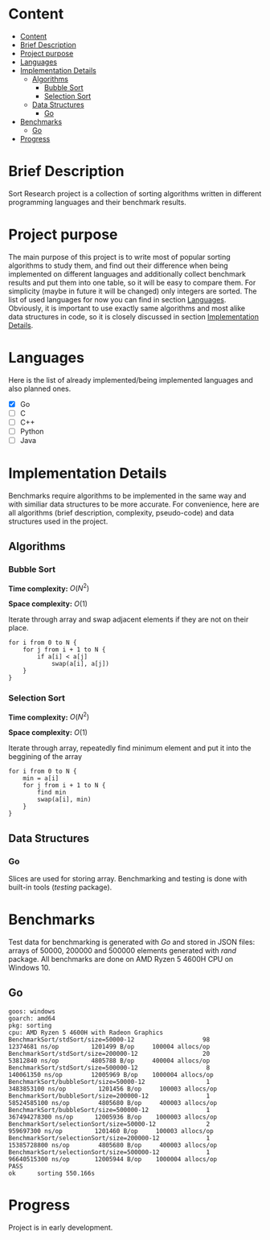 # Content
- [Content](#content)
- [Brief Description](#brief-description)
- [Project purpose](#project-purpose)
- [Languages](#languages)
- [Implementation Details](#implementation-details)
  - [Algorithms](#algorithms)
    - [Bubble Sort](#bubble-sort)
    - [Selection Sort](#selection-sort)
  - [Data Structures](#data-structures)
    - [Go](#go)
- [Benchmarks](#benchmarks)
  - [Go](#go-1)
- [Progress](#progress)
# Brief Description
Sort Research project is a collection of sorting algorithms written in different programming languages and their benchmark results.
# Project purpose
The main purpose of this project is to write most of popular sorting algorithms to study them, and find out their difference when being implemented on different languages and additionally collect benchmark results and put them into one table, so it will be easy to compare them. For simplicity (maybe in future it will be changed) only integers are sorted. The list of used languages for now you can find in section [Languages](#languages). Obviously, it is important to use exactly same algorithms and most alike data structures in code, so it is closely discussed in section [Implementation Details](#implementation-details).
# Languages
Here is the list of already implemented/being implemented languages and also planned ones.

- [x] Go
- [ ] C
- [ ] C++
- [ ] Python
- [ ] Java
# Implementation Details
Benchmarks require algorithms to be implemented in the same way and with similiar data structures to be more accurate. For convenience, here are all algorithms (brief description, complexity, pseudo-code) and data structures used in the project.
## Algorithms
### Bubble Sort
**Time complexity:** $O(N^2)$

**Space complexity:** $O(1)$

Iterate through array and swap adjacent elements if they are not on their place.
```
for i from 0 to N {
    for j from i + 1 to N {
        if a[i] < a[j]
            swap(a[i], a[j])
    }
}
``` 
### Selection Sort
**Time complexity:** $O(N^2)$

**Space complexity:** $O(1)$

Iterate through array, repeatedly find minimum element and put it into the beggining of the array
```
for i from 0 to N {
    min = a[i]
    for j from i + 1 to N {
        find min
        swap(a[i], min)
    }
}
```
## Data Structures
### Go
Slices are used for storing array. Benchmarking and testing is done with built-in tools (*testing* package).
# Benchmarks
Test data for benchmarking is generated with *Go* and stored in JSON files: arrays of 50000, 200000 and 500000 elements generated with *rand* package. All benchmarks are done on AMD Ryzen 5 4600H CPU on Windows 10.
## Go
```
goos: windows
goarch: amd64
pkg: sorting
cpu: AMD Ryzen 5 4600H with Radeon Graphics
BenchmarkSort/stdSort/size=50000-12                   98          12374681 ns/op         1201499 B/op     100004 allocs/op
BenchmarkSort/stdSort/size=200000-12                  20          53812840 ns/op         4805788 B/op     400004 allocs/op
BenchmarkSort/stdSort/size=500000-12                   8         140061350 ns/op        12005969 B/op    1000004 allocs/op
BenchmarkSort/bubbleSort/size=50000-12                 1        3483853100 ns/op         1201456 B/op     100003 allocs/op
BenchmarkSort/bubbleSort/size=200000-12                1        58524585100 ns/op        4805680 B/op     400003 allocs/op
BenchmarkSort/bubbleSort/size=500000-12                1        367494278300 ns/op      12005936 B/op    1000003 allocs/op
BenchmarkSort/selectionSort/size=50000-12              2         959697300 ns/op         1201460 B/op     100003 allocs/op
BenchmarkSort/selectionSort/size=200000-12             1        15385728800 ns/op        4805680 B/op     400003 allocs/op
BenchmarkSort/selectionSort/size=500000-12             1        96640515300 ns/op       12005944 B/op    1000004 allocs/op
PASS
ok      sorting 550.166s
```
# Progress
Project is in early development.